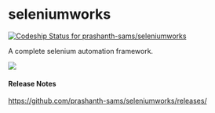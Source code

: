 
# seleniumworks

[![Codeship Status for prashanth-sams/seleniumworks](https://codeship.com/projects/e6f1b880-9a46-0132-002c-0ee228cf83fe/status?branch=UAT)](https://codeship.com/projects/63877)

A complete selenium automation framework.   

![](https://s3.amazonaws.com/f.cl.ly/items/0J33033R0c453w0Q3i3H/HD-seleniumworks.png)


#### Release Notes
https://github.com/prashanth-sams/seleniumworks/releases/

